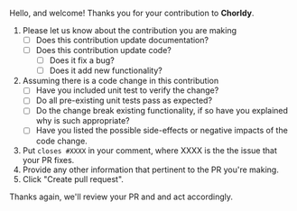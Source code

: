 Hello, and welcome! Thanks you for your contribution to **Chorldy**.

1. Please let us know about the contribution you are making
   - [ ] Does this contribution update documentation?
   - [ ] Does this contribution update code?
      - [ ] Does it fix a bug?
      - [ ] Does it add new functionality?      

1. Assuming there is a code change in this contribution
   - [ ] Have you included unit test to verify the change?
   - [ ] Do all pre-existing unit tests pass as expected?
   - [ ] Do the change break existing functionality, if so have you explained why is such appropriate?
   - [ ] Have you listed the possible side-effects or negative impacts of the code change.

1. Put `closes #XXXX` in your comment, where XXXX is the the issue that your PR fixes.
1. Provide any other information that pertinent to the PR you're making. 
1. Click "Create pull request".

Thanks again, we'll review your PR and and act accordingly.
